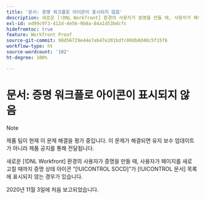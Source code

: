 ```yaml
---
title: '문서: 증명 워크플로 아이콘이 표시되지 않음'
description: 새로운 [!DNL Workfront] 환경의 사용자가 증명을 만들 때, 사용자가 페이지를 새로 고칠 때까지 증명 상태 아이콘 “SOCD”가 문서 목록에 표시되지 않는 경우가 있습니다.
exl-id: ed99c9f3-412d-4e56-9b0a-84a1d53bdcfc
hidefromtoc: true
feature: Workfront Proof
source-git-commit: 98d56729e44e7ab47e201bdfc00db8d40c5f15f6
workflow-type: ht
source-wordcount: '102'
ht-degree: 100%

---
```


# 문서: 증명 워크플로 아이콘이 표시되지 않음

<!--Converted to story-->

>[!NOTE]
>
>제품 팀이 현재 이 문제 해결을 평가 중입니다. 이 문제가 해결되면 유지 보수 업데이트가 아니라 제품 공지를 통해 전달됩니다.

새로운 [!DNL Workfront] 환경의 사용자가 증명을 만들 때, 사용자가 페이지를 새로 고칠 때까지 증명 상태 아이콘 “[!UICONTROL SOCD]”가 [!UICONTROL 문서] 목록에 표시되지 않는 경우가 있습니다.

2020년 11월 3일에 처음 보고되었습니다.
